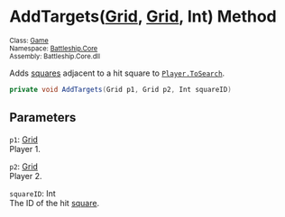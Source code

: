 # AddTargets([Grid](../../Grid/Grid.md), [Grid](../../Grid/Grid.md), Int) Method

<sub>Class: [Game](../Game.md)  
Namespace: [Battleship.Core](../../Battleship.Core.md)  
Assembly: Battleship.Core.dll</sub>

Adds [squares](../../Square/Square.md) adjacent to a hit square to [`Player.ToSearch`](../../Grid/Field/ToSearch.md).

```cs
private void AddTargets(Grid p1, Grid p2, Int squareID)
```

## Parameters

`p1`: [Grid](../../Grid/Grid.md)  
Player 1.

`p2`: [Grid](../../Grid/Grid.md)  
Player 2.

`squareID`: Int  
The ID of the hit [square](../../Square/Square.md).
